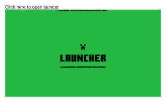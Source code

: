 [Click here to open launcer](./Client_Select.html)
[![Click here to open launcher](launch.png)](./Client_Select.html)
